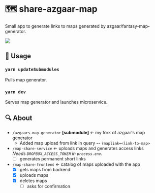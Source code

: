 # 🗺️ share-azgaar-map

Small app to generate links to maps generated by azgaar/fantasy-map-generator.

![](https://user-images.githubusercontent.com/15332326/47097431-afd4f600-d231-11e8-99ef-a92c0705cef3.gif)

## 🔌 Usage

### `yarn updateSubmodules`

Pulls map generator.

### `yarn dev`

Serves map generator and launches microservice.

## 🔍 About

- `/azgaars-map-generator` **[submodule]** <- my fork of azgaar's map generator
  - Added map upload from link in query -- `?maplink=<link-to-map>`
- `/map-share-service` <- uploads maps and generates access links \
   _Needs `DROPBOX_ACCESS_TOKEN` in `process.env`._
  - [ ] generates permanent short links
- `/map-share-frontend` <- catalog of maps uploaded with the app
  - [x] gets maps from backend
  - [x] uploads maps
  - [x] deletes maps
    - [ ] asks for confirmation
